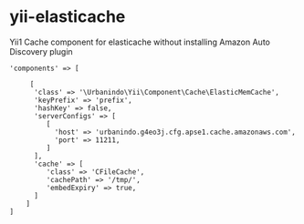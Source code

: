 # yii-elasticache
Yii1 Cache component for elasticache without installing Amazon Auto Discovery plugin


```
'components' => [

     [
      'class' => '\Urbanindo\Yii\Component\Cache\ElasticMemCache',
      'keyPrefix' => 'prefix',
      'hashKey' => false,
      'serverConfigs' => [
         [
           'host' => 'urbanindo.g4eo3j.cfg.apse1.cache.amazonaws.com',
           'port' => 11211,
         ]
      ],
      'cache' => [
         'class' => 'CFileCache',
         'cachePath' => '/tmp/',
         'embedExpiry' => true,
      ]
    ]
]
```
